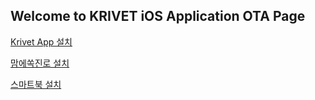 ## Welcome to KRIVET iOS Application OTA Page

[Krivet App 설치](itms-services://?action=download-manifest&url=https://dl.dropboxusercontent.com/s/w82i0kw0ghg8pdh/KRIVETApp.plist)

[맘에쏙진로 설치](itms-services://?action=download-manifest&url=https://dl.dropboxusercontent.com/s/0r5u8v8ibkmzb5x/MomsCareer.plist)

[스마트북 설치](itms-services://?action=download-manifest&url=https://dl.dropboxusercontent.com/s/73jn3ievkke0h8v/SmartBook.plist)
